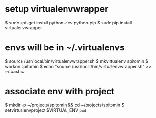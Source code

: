 # setup virtualenvwrapper
$ sudo apt-get install python-dev python-pip
$ sudo pip install virtualenvwrapper

# envs will be in ~/.virtualenvs
$ source /usr/local/bin/virtualenvwrapper.sh
$ mkvirtualenv spitomin
$ workon spitomin
$ echo "source /usr/local/bin/virtualenvwrapper.sh" >> ~/.bashrc

# associate env with project
$ mkdir -p ~/projects/spitomin && cd ~/projects/spitomin
$ setvirtualenvproject $VIRTUAL_ENV `pwd`

